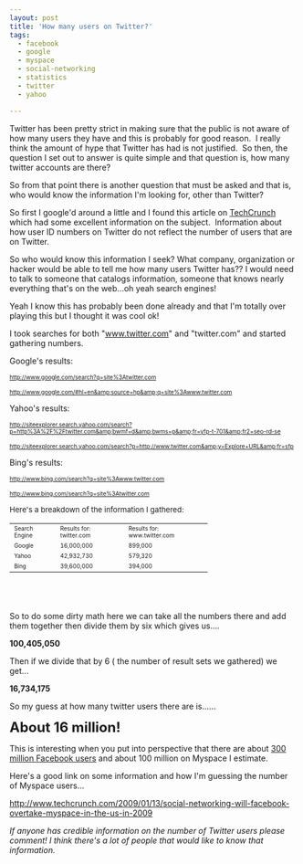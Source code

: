 ```yaml
---
layout: post
title: 'How many users on Twitter?'
tags:
  - facebook
  - google
  - myspace
  - social-networking
  - statistics
  - twitter
  - yahoo

---
```


Twitter has been pretty strict in making sure that the public is not aware of how many users they have and this is probably for good reason.  I really think the amount of hype that Twitter has had is not justified.  So then, the question I set out to answer is quite simple and that question is, how many twitter accounts are there?

So from that point there is another question that must be asked and that is, who would know the information I'm looking for, other than Twitter?

So first I google'd around a little and I found this article on <a title="TechCrunch Oprah and twitter" href="http://www.techcrunch.com/2009/04/20/how-many-new-twitter-users-post-oprah-a-lot-maybe-over-a-million/">TechCrunch</a> which had some excellent information on the subject.  Information about how user ID numbers on Twitter do not reflect the number of users that are on Twitter.

So who would know this information I seek? What company, organization or hacker would be able to tell me how many users Twitter has?? I would need to talk to someone that catalogs information, someone that knows nearly everything that's on the web...oh yeah search engines!

Yeah I know this has probably been done already and that I'm totally over playing this but I thought it was cool ok!

I took searches for both "www.twitter.com" and "twitter.com" and started gathering numbers.

Google's results:

<span style="font-size: x-small;">http://www.google.com/search?q=site%3Atwitter.com</span>

<span style="font-size: x-small;">http://www.google.com/#hl=en&amp;source=hp&amp;q=site%3Awww.twitter.com</span>

Yahoo's results:

<span style="font-size: x-small;">http://siteexplorer.search.yahoo.com/search?p=http%3A%2F%2Ftwitter.com&amp;bwmf=d&amp;bwms=p&amp;fr=yfp-t-701&amp;fr2=seo-rd-se</span>

<span style="font-size: x-small;">http://siteexplorer.search.yahoo.com/search?p=http://www.twitter.com&amp;y=Explore+URL&amp;fr=sfp</span>

Bing's results:

<span style="font-size: x-small;">http://www.bing.com/search?q=site%3Awww.twitter.com</span>

<span style="font-size: x-small;">http://www.bing.com/search?q=site%3Atwitter.com</span>

<span style="font-size: x-small;"><span style="font-size: small;">Here's a breakdown of the information I gathered:</span>
</span>
<table style="width: 347px; height: 138px;" border="0">
<tbody>
<tr>
<td><span style="font-size: x-small;">Search Engine</span></td>
<td><span style="font-size: x-small;">Results for: twitter.com</span></td>
<td><span style="font-size: x-small;">Results for: www.twitter.com</span></td>
</tr>
<tr>
<td><span style="font-size: x-small;">Google</span></td>
<td><span style="font-size: x-small;">16,000,000</span></td>
<td><span style="font-size: x-small;">899,000</span></td>
</tr>
<tr>
<td><span style="font-size: x-small;">Yahoo</span></td>
<td><span style="font-size: x-small;">42,932,730</span></td>
<td><span style="font-size: x-small;">579,320</span></td>
</tr>
<tr>
<td><span style="font-size: x-small;">Bing</span></td>
<td><span style="font-size: x-small;">39,600,000</span></td>
<td><span style="font-size: x-small;">394,000</span></td>
</tr>
</tbody></table>
So to do some dirty math here we can take all the numbers there and add them together then divide them by six which gives us....

<strong>100,405,050</strong>

Then if we divide that by 6 ( the number of result sets we gathered) we get...

<strong>16,734,175</strong>

So my guess at how many twitter users there are is......

<span style="font-size: x-large;"><strong>About 16 million!</strong></span>

This is interesting when you put into perspective that there are about <a title="Facebook statistics" href="http://www.facebook.com/press/info.php?statistics">300 million Facebook users</a> and about 100 million on Myspace I estimate.

Here's a good link on some information and how I'm guessing the number of Myspace users...

<a title="Facebook overtake myspace" href="http://www.techcrunch.com/2009/01/13/social-networking-will-facebook-overtake-myspace-in-the-us-in-2009/">http://www.techcrunch.com/2009/01/13/social-networking-will-facebook-overtake-myspace-in-the-us-in-2009</a><em></em>

<em>If anyone has credible information on the number of Twitter users please comment! I think there's a lot of people that would like to know that information.</em>
